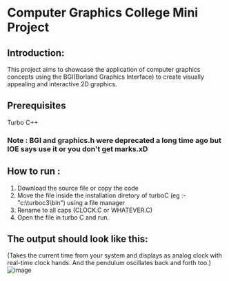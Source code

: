 # Computer Graphics College Mini Project
## Introduction:
  This project aims to showcase the application of computer graphics concepts using the BGI(Borland Graphics Interface) to create visually appealing and interactive 2D     graphics.

## Prerequisites
  Turbo C++

### Note : BGI and graphics.h were deprecated a long time ago but IOE says use it or you don't get marks.xD

## How to run :
  1. Download the source file or copy the code
  2. Move the file inside the installation diretory of turboC (eg :- "c:\turboc3\bin\") using a file manager  
  3. Rename to all caps (CLOCK.C or WHATEVER.C)
  4. Open the file in turbo C and run.

## The output should look like this:
  (Takes the current time from your system and displays as analog clock with real-time clock hands.
  And the pendulum oscillates back and forth too.)
![image](https://user-images.githubusercontent.com/85874935/216230994-7ac34f50-c2cf-4038-989b-e019ba468164.png)

